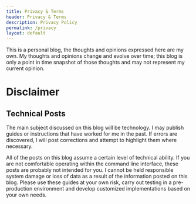 ```yaml
---
title: Privacy & Terms
header: Privacy & Terms
description: Privacy Policy
permalink: /privacy
layout: default
---
```


<p class="tldr">This is a personal blog, the thoughts and opinions expressed here are my own. My thoughts and opinions change and evolve over time; this blog is only a point in time snapshot of those thoughts and may not represent my current opinion.</p>

# Disclaimer

## Technical Posts
The main subject discussed on this blog will be technology. I may publish guides or instructions that have worked for me in the past. If errors are discovered, I will post corrections and attempt to highlight them where necessary.

All of the posts on this blog assume a certain level of technical ability. If you are not comfortable operating within the command line interface, these posts are probably not intended for you. I cannot be held responsible system damage or loss of data as a result of the information posted on this blog. Please use these guides at your own risk, carry out testing in a pre-production environment and develop customized implementations based on your own needs.
